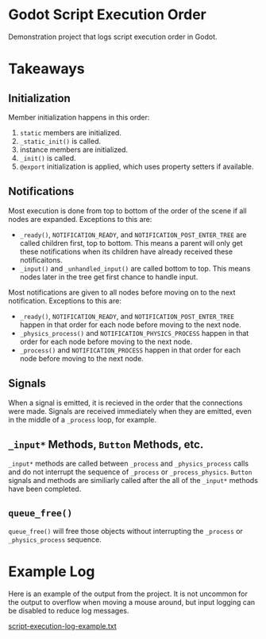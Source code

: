 # Godot Script Execution Order
Demonstration project that logs script execution order in Godot.

# Takeaways
## Initialization
Member initialization happens in this order:
1) `static` members are initialized.
2) `_static_init()` is called.
3) instance members are initialized.
4) `_init()` is called.
5) `@export` initialization is applied, which uses property setters if available.

## Notifications
Most execution is done from top to bottom of the order of the scene if all nodes are expanded. Exceptions to this are:
- `_ready()`, `NOTIFICATION_READY`, and `NOTIFICATION_POST_ENTER_TREE` are called children first, top to bottom. This means a parent will only get these notifications when its children have already received these notificaitons.
- `_input()` and `_unhandled_input()` are called bottom to top. This means nodes later in the tree get first chance to handle input.

Most notifications are given to all nodes before moving on to the next notification. Exceptions to this are:
-  `_ready()`, `NOTIFICATION_READY`, and `NOTIFICATION_POST_ENTER_TREE` happen in that order for each node before moving to the next node.
-  `_physics_process()` and `NOTIFICATION_PHYSICS_PROCESS` happen in that order for each node before moving to the next node.
-  `_process()` and `NOTIFICATION_PROCESS` happen in that order for each node before moving to the next node.

## Signals
When a signal is emitted, it is recieved in the order that the connections were made. Signals are received immediately when they are emitted, even in the middle of a `_process` loop, for example.

## `_input*` Methods, `Button` Methods, etc.
`_input*` methods are called between `_process` and `_physics_process` calls and do not interrupt the sequence of `_process` or `_process_physics`. `Button` signals and methods are similiarly called after the all of the `_input*` methods have been completed.

## `queue_free()`
`queue_free()` will free those objects without interrupting the `_process` or `_physics_process` sequence.

# Example Log
Here is an example of the output from the project. It is not uncommon for the output to overflow when moving a mouse around, but input logging can be disabled to reduce log messages.

[script-execution-log-example.txt](https://github.com/allenwp/godot-script-execution-order/files/13210106/script-execution-log-example.txt)
